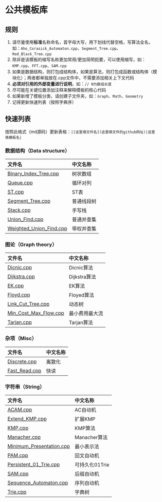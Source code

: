 # 公共模板库
## 规则
1. 请尽量使用**标准**名称命名，首字母大写，用下划线代替空格，写算法全名，如：`Aho_Corasick_Automaton.cpp`、`Segment_Tree.cpp`、`Red_Black_Tree.cpp`
2. 除非是该模板的缩写名称更加常用/更加简明扼要，可以使用缩写，如：`KMP.cpp`、`FFT.cpp`、`SAM.cpp`
3. 如果是数据结构，则打包成结构体，如果是算法，则打包成函数或结构体（模块化）；两者都单独放在.cpp文件中，不需要添加相关上下文代码
4. **必须对引用的外部变量进行说明**，如：`// N为数组长度`
5. 尽可能在关键位置添加注释来解释模板的核心代码
6. 如果新增了模板分类，请创建子文件夹，如：`Graph`、`Math`、`Geometry`
7. 记得更新快速列表（按照字典序）
## 快速列表
按照此格式（md源码）更新表格：`|[这里填文件名](这里填文件的github网址)|这里填模板名|`
### 数据结构（Data structure）
|文件名|中文名称|
|:----|:----|
|[Binary_Index_Tree.cpp](https://github.com/SZTU-AtDawn/Template/blob/main/Data%20structure/Binary_Index_Tree.cpp)|树状数组|
|[Queue.cpp](https://github.com/SZTU-AtDawn/Template/blob/main/Data%20structure/Queue.cpp)|循环对列|
|[ST.cpp](https://github.com/SZTU-AtDawn/Template/blob/main/Data%20structure/ST.cpp)|ST表|
|[Segment_Tree.cpp](https://github.com/SZTU-AtDawn/Template/blob/main/Data%20structure/Segment_Tree.cpp)|普通线段树|
|[Stack.cpp](https://github.com/SZTU-AtDawn/Template/blob/main/Data%20structure/Stack.cpp)|手写栈|
|[Union_Find.cpp](https://github.com/SZTU-AtDawn/Template/blob/main/Data%20structure/Union_Find.cpp)|普通并查集|
|[Weighted_Union_Find.cpp](https://github.com/SZTU-AtDawn/Template/blob/main/Data%20structure/Weighted_Union_Find.cpp)|带权并查集|
### 图论（Graph theory）
|文件名|中文名称|
|:----|:----|
|[Dicnic.cpp](https://github.com/SZTU-AtDawn/Template/blob/main/Graph%20theory/Dicnic.cpp)|Dicnic算法|
|[Dijkstra.cpp](https://github.com/SZTU-AtDawn/Template/blob/main/Graph%20theory/Dijkstra.cpp)|Dijkstra算法|
|[EK.cpp](https://github.com/SZTU-AtDawn/Template/blob/main/Graph%20theory/EK.cpp)|EK算法|
|[Floyd.cpp](https://github.com/SZTU-AtDawn/Template/blob/main/Graph%20theory/Floyed.cpp)|Floyed算法|
|[Link_Cut_Tree.cpp](https://github.com/SZTU-AtDawn/Template/blob/main/Graph%20theory/Link_Cut_Tree.cpp)|动态树|
|[Min_Cost_Max_Flow.cpp](https://github.com/SZTU-AtDawn/Template/blob/main/Graph%20theory/Min_Cost_Max_Flow.cpp)|最小费用最大流|
|[Tarjan.cpp](https://github.com/SZTU-AtDawn/Template/blob/main/Graph%20theory/Tarjan.cpp)|Tarjan算法|
### 杂项（Misc）
|文件名|中文名称|
|:----|:----|
|[Discrete.cpp](https://github.com/SZTU-AtDawn/Template/blob/main/Misc/Discrete.cpp)|离散化|
|[Fast_Read.cpp](https://github.com/SZTU-AtDawn/Template/blob/main/Misc/Fast_Read.cpp)|快读|
### 字符串（String）
|文件名|中文名称|
|:----|:----|
|[ACAM.cpp](https://github.com/SZTU-AtDawn/Template/blob/main/String/ACAM.cpp)|AC自动机|
|[Extend_KMP.cpp](https://github.com/SZTU-AtDawn/Template/blob/main/String/Extend_KMP.cpp)|扩展KMP|
|[KMP.cpp](https://github.com/SZTU-AtDawn/Template/blob/main/String/KMP.cpp)|KMP算法|
|[Manacher.cpp](https://github.com/SZTU-AtDawn/Template/blob/main/String/Manacher.cpp)|Manacher算法|
|[Minimum_Presentation.cpp](https://github.com/SZTU-AtDawn/Template/blob/main/String/Minimum_Presentation.cpp)|最小表示法|
|[PAM.cpp](https://github.com/SZTU-AtDawn/Template/blob/main/String/PAM.cpp)|回文自动机|
|[Persistent_01_Trie.cpp](https://github.com/SZTU-AtDawn/Template/blob/main/String/Persistent_01_Trie.cpp)|可持久化01Trie|
|[SAM.cpp](https://github.com/SZTU-AtDawn/Template/blob/main/String/SAM.cpp)|后缀自动机|
|[Sequence_Automaton.cpp](https://github.com/SZTU-AtDawn/Template/blob/main/String/Sequence_Automaton.cpp)|序列自动机|
|[Trie.cpp](https://github.com/SZTU-AtDawn/Template/blob/main/String/Trie.cpp)|字典树|

